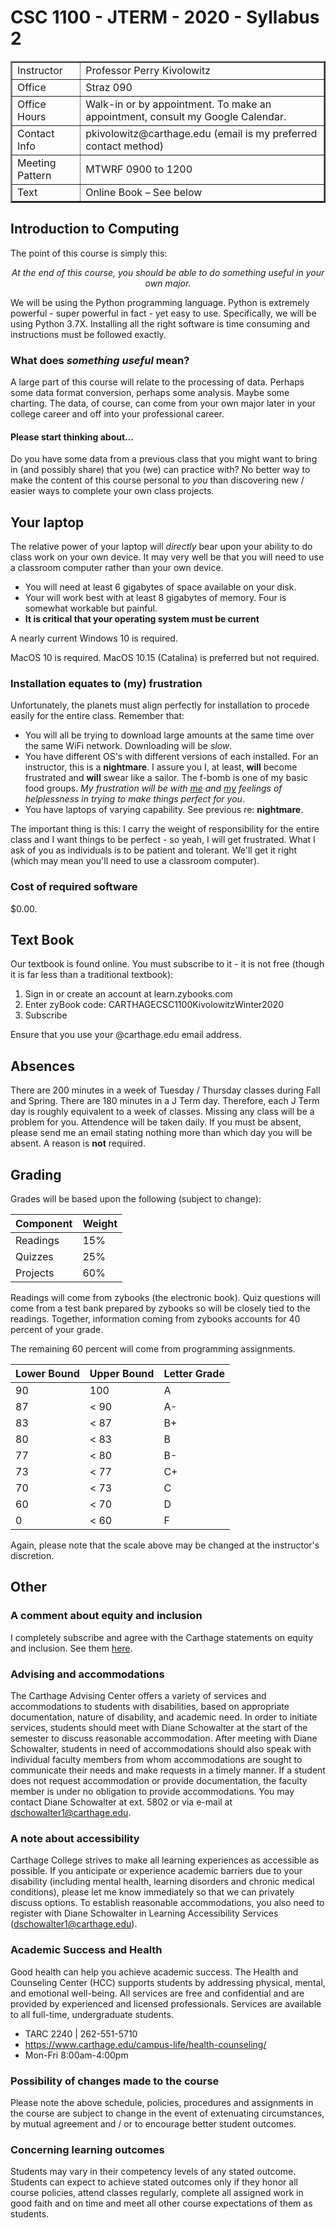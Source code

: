 # CSC 1100 - JTERM - 2020 - Syllabus 2

<table border="2">
	<tr>
		<td>Instructor</td>
		<td>Professor Perry Kivolowitz</td>
	</tr>
	<tr>
		<td>Office</td>
		<td>Straz  090</td>
	</tr>
	<tr>
		<td>Office Hours</td>
		<td>Walk-in or by appointment.
   			To make an appointment, consult my Google Calendar.</td>
	</tr>
	<tr>
		<td>Contact Info</td>
		<td>pkivolowitz@carthage.edu
   			(email is my preferred contact method)</td>
	</tr>
	<tr>
		<td>Meeting Pattern</td>
		<td>MTWRF 0900 to 1200</td>
	</tr>
	<tr>
		<td>Text</td>
		<td>Online Book – See below</td>
	</tr>
</table>

## Introduction to Computing

The point of this course is simply this:

<center><i>At the end of this course, you should be able to do something useful in your own major.</i></center>

We will be using the Python programming language. Python is extremely powerful - super powerful in fact - yet easy to use. Specifically, we will be using Python 3.7X. Installing all the right software is time consuming and instructions must be followed exactly.

### What does *something useful* mean?

A large part of this course will relate to the processing of data. Perhaps some data format conversion, perhaps some analysis. Maybe some charting. The data, of course, can come from your own major later in your college career and off into your professional career.

#### Please start thinking about...

Do you have some data from a previous class that you might want to bring in (and possibly share) that you (we) can practice with? No better way to make the content of this course personal to *you* than discovering new / easier ways to complete your own class projects.

## Your laptop

The relative power of your laptop will *directly* bear upon your ability to do class work on your own device. It may very well be that you will need to use a classroom computer rather than your own device.

* You will need at least 6 gigabytes of space available on your disk.
* Your will work best with at least 8 gigabytes of memory. Four is somewhat workable but painful.
* **It is critical that your operating system must be current**

A nearly current Windows 10 is required. 

MacOS 10 is required. MacOS 10.15 (Catalina) is preferred but not required.

### Installation equates to (my) frustration

Unfortunately, the planets must align perfectly for installation to procede easily for the entire class. Remember that:

* You will all be trying to download large amounts at the same time over the same WiFi network. Downloading will be *slow*.
* You have different OS's with different versions of each installed. For an instructor, this is a **nightmare**. I assure you I, at least, **will** become frustrated and **will** swear like a sailor. The f-bomb is one of my basic food groups. *My frustration will be with <u>me</u> and <u>my</u> feelings of helplessness in trying to make things perfect for you*.  
* You have laptops of varying capability. See previous re: **nightmare**.

The important thing is this: I carry the weight of responsibility for the entire class and I want things to be perfect - so yeah, I will get frustrated. What I ask of you as individuals is to be patient and tolerant. We'll get it right (which may mean you'll need to use a classroom computer).

### Cost of  required software

$0.00.

## Text Book

Our textbook is found online. You must subscribe to it - it is not free (though it is far less than a traditional textbook):

1. Sign in or create an account at learn.zybooks.com
2. Enter zyBook code: CARTHAGECSC1100KivolowitzWinter2020
3. Subscribe

Ensure that you use your @carthage.edu email address.

## Absences

There are 200 minutes in a week of Tuesday / Thursday classes during Fall and Spring. There are 180 minutes in a J Term day. Therefore, each J Term day is roughly equivalent to a week of classes. Missing any class will be a problem for you. Attendence will be taken daily. If you must be absent, please send me an email stating nothing more than which day you will be absent. A reason is **not** required.

## Grading

Grades will be based upon the following (subject to change):

| Component | Weight |
| --------- | ------ |
| Readings | 15% |
| Quizzes | 25% |
| Projects | 60% |

Readings will come from zybooks (the electronic book). Quiz questions will come from a test bank prepared by zybooks so will be closely tied to the readings.  Together, information coming from zybooks accounts for 40 percent of your grade.

The remaining 60 percent will come from programming assignments.

| Lower Bound | Upper Bound | Letter Grade |
| ------- | -------- | ---------- |
| 90  | 100  | A |
| 87  | < 90  | A- |
| 83  | < 87  | B+ |
| 80  | < 83  | B |
| 77  | < 80 | B- |
| 73  | < 77  | C+ |
| 70  | < 73  | C |
| 60  | < 70 | D |
| 0  | < 60 | F |

Again, please note that the scale above may be changed at the instructor's discretion.

## Other

### A comment about equity and inclusion

I completely subscribe and agree with the Carthage statements on equity and inclusion. See them [here](https://www.carthage.edu/equity-inclusion/mission-statement/).

### Advising and accommodations

The Carthage Advising Center offers a variety of services and accommodations to students with disabilities, based on appropriate documentation, nature of disability, and academic need. In order to initiate services, students should meet with Diane Schowalter at the start of the semester to discuss reasonable accommodation. After meeting with Diane Schowalter, students in need of accommodations should also speak with individual faculty members from whom accommodations are sought to communicate their needs and make requests in a timely manner. If a student does not request accommodation or provide documentation, the faculty member is under no obligation to provide accommodations. You may contact Diane Schowalter at ext. 5802 or via e-mail at dschowalter1@carthage.edu.

### A note about accessibility

Carthage College strives to make all learning experiences as accessible as possible. If you anticipate or experience academic barriers due to your disability (including mental health, learning disorders and chronic medical conditions), please let me know immediately so that we can privately discuss options.  To establish reasonable accommodations, you also need to register with Diane Schowalter in Learning Accessibility Services (dschowalter1@carthage.edu).

### Academic Success and Health

Good health can help you achieve academic success. The Health and Counseling Center (HCC) supports students by addressing physical, mental, and emotional well-being. All services are free and confidential and are provided by experienced and licensed professionals. Services are available to all full-time, undergraduate students.

* TARC 2240 | 262-551-5710
* https://www.carthage.edu/campus-life/health-counseling/
* Mon-Fri 8:00am-4:00pm

### Possibility of changes made to the course

Please note the above schedule, policies, procedures and assignments in the course are subject to change in the event of extenuating circumstances, by mutual agreement and / or to encourage better student outcomes.

### Concerning learning outcomes

Students may vary in their competency levels of any stated outcome. Students can expect to achieve stated outcomes only if they honor all course policies, attend classes regularly, complete all assigned work in good faith and on time and meet all other course expectations of them as students.
